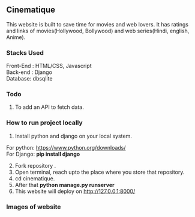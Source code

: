 ## Cinematique

This website is built to save time for movies and web lovers.  It has ratings and links of movies(Hollywood, Bollywood) and web series(Hindi, english, Anime).

### Stacks Used

Front-End : HTML/CSS, Javascript <br/>
Back-end : Django <br/>
Database: dbsqlite

### Todo
1. To add an API to fetch data.

### How to run project locally
1. Install python and django on your local system.

For python: https://www.python.org/downloads/  <br/>
For Django:  <b>pip install django</b> 

2. Fork repository .
3. Open terminal, reach upto the place where you store that repository.
4. cd cinematique.
5. After that <b>python manage.py runserver</b>
6. This website will deploy on http://127.0.0.1:8000/


### Images of website
